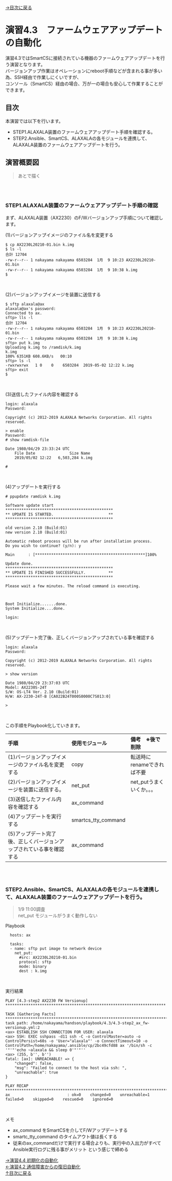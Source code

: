[→目次に戻る](/README.md)
<br>
# 演習4.3　ファームウェアアップデートの自動化


演習4.3ではSmartCSに接続されている機器のファームウェアアップデートを行う演習となります。  
バージョンアップ作業はオペレーションにreboot手順などが含まれる事が多い為、SSH経由で作業しにくいですが、  
コンソール（SmartCS）経由の場合、万が一の場合も安心して作業することができます。

## 目次
本演習では以下を行います。  
- STEP1.ALAXALA装置のファームウェアアップデート手順を確認する。
- STEP2.Ansible、SmartCS、ALAXALAの各モジュールを連携して、ALAXALA装置のファームウェアアップデートを行う。

## 演習概要図

> あとで描く

<br>
<br>


### STEP1.ALAXALA装置のファームウェアアップデート手順の確認

まず、ALAXALA装置（AX2230）のF/Wバージョンアップ手順について確認します。

(1)バージョンアップイメージのファイル名を変更する
<br>
```
$ cp AX2230L20210-01.bin k.img
$ ls -l
合計 12704
-rw-r--r-- 1 nakayama nakayama 6503284  1月  9 10:23 AX2230L20210-01.bin
-rw-r--r-- 1 nakayama nakayama 6503284  1月  9 10:38 k.img
$ 
```
<br>

(2)バージョンアップイメージを装置に送信する
<br>
```
$ sftp alaxala@ax
alaxala@ax's password: 
Connected to ax.
sftp> lls -l
合計 12704
-rw-r--r-- 1 nakayama nakayama 6503284  1月  9 10:23 AX2230L20210-01.bin
-rw-r--r-- 1 nakayama nakayama 6503284  1月  9 10:38 k.img
sftp> put k.img
Uploading k.img to /ramdisk/k.img
k.img                                                                    100% 6351KB 608.6KB/s   00:10    
sftp> ls -l
-rwxrwxrwx   1 0    0    6503284  2019-05-02 12:22 k.img
sftp> exit
$ 
```
<br>

(3)送信したファイル内容を確認する
<br>
```
login: alaxala
Password:

Copyright (c) 2012-2019 ALAXALA Networks Corporation. All rights reserved.

> enable
Password:
# show ramdisk-file

Date 1980/04/29 23:33:24 UTC
    File Date               Size Name
    2019/05/02 12:22   6,503,284 k.img

#
```
<br>

(4)アップデートを実行する
<br>
```
# ppupdate ramdisk k.img

Software update start
***********************************************
** UPDATE IS STARTED.                        **
***********************************************

old version 2.10 (Build:01)
new version 2.10 (Build:01)

Automatic reboot process will be run after installation process.
Do you wish to continue? (y/n): y

Main      : [************************************************]100%

Update done.
***********************************************
** UPDATE IS FINISHED SUCCESSFULLY.          **
***********************************************

Please wait a few minutes. The reload command is executing.



Boot Initialize.......done.
System Initialize....done.

login:
```
<br>

(5)アップデート完了後、正しくバージョンアップされている事を確認する
<br>
```
login: alaxala
Password:

Copyright (c) 2012-2019 ALAXALA Networks Corporation. All rights reserved.

> show version

Date 1980/04/29 23:37:03 UTC
Model: AX2230S-24T
S/W: OS-LT4 Ver. 2.10 (Build:01)
H/W: AX-2230-24T-B [CA022B24T000S0000C7S013:0]

>
```
<br>

この手順をPlaybook化していきます。  

|手順|使用モジュール|備考　※後で削除 |
|:---|:---|:---|
|(1)バージョンアップイメージのファイル名を変更する |copy |転送時にrenameできれば不要 |
|(2)バージョンアップイメージを装置に送信する。 |net_put |net_putうまくいくか。。。 |
|(3)送信したファイル内容を確認する |ax_command | |
|(4)アップデートを実行する |smartcs_tty_command | |
|(5)アップデート完了後、正しくバージョンアップされている事を確認する |ax_command | |


<br>
<br>

### STEP2.Ansible、SmartCS、ALAXALAの各モジュールを連携して、ALAXALA装置のファームウェアアップデートを行う。

> 1/9 11:00調査  
> net_put モジュールがうまく動作しない  

Playbook
<br>
```
  hosts: ax

  tasks:
  - name: sftp put image to network device
    net_put:
      #src: AX2230L20210-01.bin
      protocol: sftp
      mode: binary
      dest : k.img                        
```
<br>

実行結果
<br>
```
PLAY [4.3-step2 AX2230 FW Versionup] **********************************************************************

TASK [Gathering Facts] ************************************************************************************
task path: /home/nakayama/handson/playbook/4.3/4.3-step2_ax_fw-versionup.yml:2
<ax> ESTABLISH SSH CONNECTION FOR USER: alaxala
<ax> SSH: EXEC sshpass -d11 ssh -C -o ControlMaster=auto -o ControlPersist=60s -o 'User="alaxala"' -o ConnectTimeout=10 -o ControlPath=/home/nakayama/.ansible/cp/2bc49cfd88 ax '/bin/sh -c '"'"'echo ~alaxala && sleep 0'"'"''
<ax> (255, b'', b'')
fatal: [ax]: UNREACHABLE! => {
    "changed": false,
    "msg": "Failed to connect to the host via ssh: ",
    "unreachable": true
}

PLAY RECAP ************************************************************************************************
ax                         : ok=0    changed=0    unreachable=1    failed=0    skipped=0    rescued=0    ignored=0   
```
<br>


メモ  
- ax_command をSmartCSを介してF/Wアップデートする  
- smartc_tty_command のタイムアウト値は長くする  
- 従来のax_commandだけで実行する場合よりも、実行中の入出力がすべてAnsible実行ログに残る事がメリット という感じで締める  


[→演習4.4 初期化の自動化](/4.4-automation_of_initialization.md)  
[←演習4.2 通信障害からの復旧自動化](/4.2-automation_of_recovery_from_network_communication_failures.md)  
[↑目次に戻る](/README.md)
